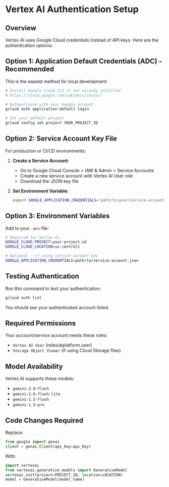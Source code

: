 # Vertex AI Authentication Setup

## Overview

Vertex AI uses Google Cloud credentials instead of API keys. Here are the authentication options:

## Option 1: Application Default Credentials (ADC) - Recommended

This is the easiest method for local development:

```bash
# Install Google Cloud CLI if not already installed
# https://cloud.google.com/sdk/docs/install

# Authenticate with your Google account
gcloud auth application-default login

# Set your default project
gcloud config set project YOUR_PROJECT_ID
```

## Option 2: Service Account Key File

For production or CI/CD environments:

1. **Create a Service Account:**
   - Go to Google Cloud Console > IAM & Admin > Service Accounts
   - Create a new service account with Vertex AI User role
   - Download the JSON key file

2. **Set Environment Variable:**
   ```bash
   export GOOGLE_APPLICATION_CREDENTIALS="path/to/your/service-account-key.json"
   ```

## Option 3: Environment Variables

Add to your `.env` file:

```bash
# Required for Vertex AI
GOOGLE_CLOUD_PROJECT=your-project-id
GOOGLE_CLOUD_LOCATION=us-central1

# Optional - if using service account key
GOOGLE_APPLICATION_CREDENTIALS=path/to/service-account.json
```

## Testing Authentication

Run this command to test your authentication:

```bash
gcloud auth list
```

You should see your authenticated account listed.

## Required Permissions

Your account/service account needs these roles:
- `Vertex AI User` (roles/aiplatform.user)
- `Storage Object Viewer` (if using Cloud Storage files)

## Model Availability

Vertex AI supports these models:
- `gemini-2.0-flash`
- `gemini-2.0-flash-lite` 
- `gemini-1.5-flash`
- `gemini-1.5-pro`

## Code Changes Required

Replace:
```python
from google import genai
client = genai.Client(api_key=api_key)
```

With:
```python
import vertexai
from vertexai.generative_models import GenerativeModel
vertexai.init(project=PROJECT_ID, location=LOCATION)
model = GenerativeModel(model_name)
``` 